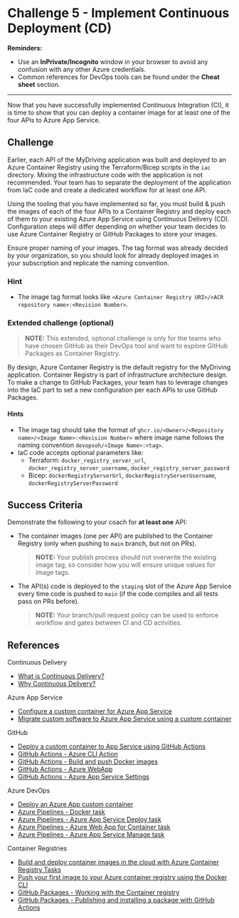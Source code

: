 # Challenge 5 - Implement Continuous Deployment (CD)

**Reminders:**

- Use an **InPrivate/Incognito** window in your browser to avoid any confusion with any other Azure credentials.
- Common references for DevOps tools can be found under the **Cheat sheet** section.

---

Now that you have successfully implemented Continuous Integration (CI), it is time to show that you can deploy a container image for at least one of the four APIs to Azure App Service.

## Challenge

Earlier, each API of the MyDriving application was built and deployed to an Azure Container Registry using the Terraform/Bicep scripts in the `iac` directory. Mixing the infrastructure code with the application is not recommended. Your team has to separate the deployment of the application from IaC code and create a dedicated workflow for at least one API.

Using the tooling that you have implemented so far, you must build & push the images of each of the four APIs to a Container Registry and deploy each of them to your existing Azure App Service using Continuous Delivery (CD). Configuration steps will differ depending on whether your team decides to use Azure Container Registry or GitHub Packages to store your images.

Ensure proper naming of your images. The tag format was already decided by your organization, so you should look for already deployed images in your subscription and replicate the naming convention.

### Hint

- The image tag format looks like `<Azure Container Registry URI>/<ACR repository name>:<Revision Number>`.

### Extended challenge (optional)

> **NOTE:** This extended, optional challenge is only for the teams who have chosen GitHub as their DevOps tool and want to explore GitHub Packages as Container Registry.

By design, Azure Container Registry is the default registry for the MyDriving application. Container Registry is part of infrastructure architecture design. To make a change to GitHub Packages, your team has to leverage changes into the IaC part to set a new configuration per each APIs to use GitHub Packages.

#### Hints

- The image tag should take the format of `ghcr.io/<Owner>/<Repository name>/<Image Name>:<Revision Number>` where image name follows the naming convention `devopsoh/<Image Name>:<tag>`.
- IaC code accepts optional parameters like:
    - Terraform: `docker_registry_server_url`, `docker_registry_server_username`, `docker_registry_server_password`
    - Bicep: `dockerRegistryServerUrl`, `dockerRegistryServerUsername`, `dockerRegistryServerPassword`

## Success Criteria

Demonstrate the following to your coach for **at least one** API:

- The container images (one per API) are published to the Container Registry (only when pushing to `main` branch, but not on PRs).

  > **NOTE:** Your publish process should not overwrite the existing image tag, so consider how you will ensure unique values for image tags.

- The API(s) code is deployed to the `staging` slot of the Azure App Service every time code is pushed to `main` (if the code compiles and all tests pass on PRs before).
  > **NOTE:** Your branch/pull request policy can be used to enforce workflow and gates between CI and CD activities.

## References

Continuous Delivery

- <a href="https://docs.microsoft.com/en-us/devops/deliver/what-is-continuous-delivery" target="_blank">What is Continuous Delivery?</a>
- <a href="https://continuousdelivery.com/#why-continuous-delivery" target="_blank">Why Continuous Delivery?</a>

Azure App Service

- <a href="https://docs.microsoft.com/en-us/azure/app-service/configure-custom-container?pivots=container-linux" target="_blank">Configure a custom container for Azure App Service</a>
- <a href="https://docs.microsoft.com/en-us/azure/app-service/tutorial-custom-container?pivots=container-linux" target="_blank">Migrate custom software to Azure App Service using a custom container</a>

GitHub

- <a href="https://docs.microsoft.com/en-us/azure/app-service/deploy-container-github-action?tabs=service-principal" target="_blank">Deploy a custom container to App Service using GitHub Actions</a>
- <a href="https://github.com/marketplace/actions/azure-cli-action" target="_blank">GitHub Actions - Azure CLI Action</a>
- <a href="https://github.com/marketplace/actions/build-and-push-docker-images" target="_blank">GitHub Actions - Build and push Docker images</a>
- <a href="https://github.com/marketplace/actions/azure-webapp" target="_blank">GitHub Actions - Azure WebApp</a>
- <a href="https://github.com/marketplace/actions/azure-app-service-settings" target="_blank">GitHub Actions - Azure App Service Settings</a>

Azure DevOps

- <a href="https://docs.microsoft.com/en-us/azure/devops/pipelines/targets/webapp-on-container-linux?view=azure-devops&tabs=yaml" target="_blank">Deploy an Azure App custom container</a>
- <a href="https://docs.microsoft.com/en-us/azure/devops/pipelines/tasks/build/docker?view=azure-devops" target="_blank">Azure Pipelines - Docker task</a>
- <a href="https://docs.microsoft.com/en-us/azure/devops/pipelines/tasks/deploy/azure-rm-web-app-deployment?view=azure-devops" target="_blank">Azure Pipelines - Azure App Service Deploy task</a>
- <a href="https://docs.microsoft.com/en-us/azure/devops/pipelines/tasks/deploy/azure-rm-web-app-containers?view=azure-devops" target="_blank">Azure Pipelines - Azure Web App for Container task</a>
- <a href="https://docs.microsoft.com/en-us/azure/devops/pipelines/tasks/deploy/azure-app-service-manage?view=azure-devops" target="_blank">Azure Pipelines - Azure App Service Manage task</a>

Container Registries

- <a href="https://docs.microsoft.com/en-us/azure/container-registry/container-registry-tutorial-quick-task" target="_blank">Build and deploy container images in the cloud with Azure Container Registry Tasks</a>
- <a href="https://docs.microsoft.com/en-us/azure/container-registry/container-registry-get-started-docker-cli?tabs=azure-cli" target="_blank">Push your first image to your Azure container registry using the Docker CLI</a>
- <a href="https://docs.github.com/en/packages/working-with-a-github-packages-registry/working-with-the-container-registry" target="_blank">GitHub Packages - Working with the Container registry</a>
- <a href="https://docs.github.com/en/packages/managing-github-packages-using-github-actions-workflows/publishing-and-installing-a-package-with-github-actions" target="_blank">GitHub Packages - Publishing and installing a package with GitHub Actions</a>
